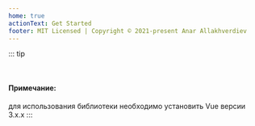 ```yaml
---
home: true 
actionText: Get Started 
footer: MIT Licensed | Copyright © 2021-present Anar Allakhverdiev
---
```

::: tip 

<br/>

#### Примечание:
для использования библиотеки необходимо установить Vue версии 3.x.x
:::

